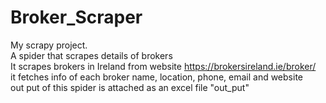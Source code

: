 # Broker_Scraper
My  scrapy project.<br> A spider that scrapes details of brokers<br>
It scrapes brokers in Ireland from website https://brokersireland.ie/broker/<br>
it fetches info of each broker name, location, phone, email and website<br>
out put of this spider is attached as an excel file "out_put"
